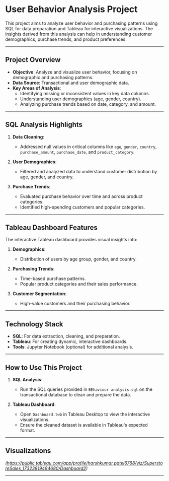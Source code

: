 # User Behavior Analysis Project

This project aims to analyze user behavior and purchasing patterns using SQL for data preparation and Tableau for interactive visualizations. The insights derived from this analysis can help in understanding customer demographics, purchase trends, and product preferences.

---

## Project Overview

- **Objective**: Analyze and visualize user behavior, focusing on demographic and purchasing patterns.
- **Data Source**: Transactional and user demographic data.
- **Key Areas of Analysis**:
  - Identifying missing or inconsistent values in key data columns.
  - Understanding user demographics (age, gender, country).
  - Analyzing purchase trends based on date, category, and amount.

---

## SQL Analysis Highlights

1. **Data Cleaning**:
   - Addressed null values in critical columns like `age`, `gender`, `country`, `purchase_amount`, `purchase_date`, and `product_category`.

2. **User Demographics**:
   - Filtered and analyzed data to understand customer distribution by age, gender, and country.

3. **Purchase Trends**:
   - Evaluated purchase behavior over time and across product categories.
   - Identified high-spending customers and popular categories.

---

## Tableau Dashboard Features

The interactive Tableau dashboard provides visual insights into:

1. **Demographics**:
   - Distribution of users by age group, gender, and country.
   
2. **Purchasing Trends**:
   - Time-based purchase patterns.
   - Popular product categories and their sales performance.

3. **Customer Segmentation**:
   - High-value customers and their purchasing behavior.

---

## Technology Stack

- **SQL**: For data extraction, cleaning, and preparation.
- **Tableau**: For creating dynamic, interactive dashboards.
- **Tools**: Jupyter Notebook (optional) for additional analysis.

---

## How to Use This Project

1. **SQL Analysis**:
   - Run the SQL queries provided in `BEhaviour analysis.sql` on the transactional database to clean and prepare the data.

2. **Tableau Dashboard**:
   - Open `Dashboard.twb` in Tableau Desktop to view the interactive visualizations.
   - Ensure the cleaned dataset is available in Tableau's expected format.

---

## Visualizations

*(https://public.tableau.com/app/profile/harshkumar.patel6768/viz/SuperstoreSales_17323819484680/Dashboard2)*

---
